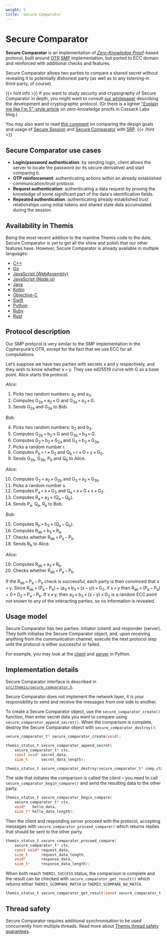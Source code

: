 ```yaml
---
weight: 5
title:  Secure Comparator
---
```


# Secure Comparator

**Secure Comparator** is an implementation of
[_Zero-Knowledge Proof_](https://en.wikipedia.org/wiki/Zero-knowledge_proof)-based protocol,
built around [OTR] [SMP] implementation,
but ported to ECC domain and reinforced with additional checks and features.

[OTR]: https://otr.cypherpunks.ca/
[SMP]: http://twistedoakstudios.com/blog/Post3724_explain-it-like-im-five-the-socialist-millionaire-problem-and-secure-multi-party-computation

Secure Comparator allows two parties to compare a shared secret
without revealing it to potentially dishonest party
(as well as to any listening-in third-party, of course).

{{< hint info >}}
If you want to study security and cryptography of Secure Comparator in depth,
you might want to consult [our whitepaper](https://cossacklabs.com/files/secure-comparator-paper-rev12.pdf)
describing the development and cryptographic protocol.
(Or there is a lighter
["Explain me like I'm 5"-style article](https://hackernoon.com/eli5-zero-knowledge-proof-78a276db9eff)
on zero-knowledge proofs in Cossack Labs blog.)

You may also want to read [this comment](https://github.com/cossacklabs/themis/issues/529#issuecomment-531731507)
on comparing the design goals and usage of [Secure Session](../secure-session/)
and [Secure Comparator](../secure-comparator/)
with [SRP](https://en.wikipedia.org/wiki/Secure_Remote_Password_protocol).
{{< /hint >}}

## Secure Comparator use cases

- **Login/password authentication**:
  by sending login, client allows the server to locate the password (or its secure derivative)
  and start comparing it.
- **OTP reinforcement**:
  authenticating actions within an already established communication/trust protocol.
- **Request authentication**:
  authenticating a data request by proving the knowledge of some significant part
  of the data's identification fields.
- **Repeated authentication**:
  authenticating already established trust relationships
  using initial tokens and shared state data accumulated during the session.

## Availability in Themis

Being the most recent addition to the mainline Themis code to the date,
Secure Comparator is yet to get all the shine and polish that our other features have.
However, Secure Comparator is already available in multiple languages:

  - [C++](/themis/languages/cpp/features/#secure-comparator)
  - [Go](/themis/languages/go/features/#secure-comparator)
  - [JavaScript (WebAssembly)](/themis/languages/wasm/features/#secure-comparator)
  - [JavaScript (Node.js)](/themis/languages/nodejs/features/#secure-comparator)
  - [Java](/themis/languages/java/features/#secure-comparator)
  - [Kotlin](/themis/languages/kotlin/features/#secure-comparator)
  - [Objective-C](/themis/languages/objc/features/#secure-comparator)
  - [Swift](/themis/languages/swift/features/#secure-comparator)
  - [Python](/themis/languages/python/features/#secure-comparator)
  - [Ruby](/themis/languages/ruby/features/#secure-comparator)
  - [Rust](/themis/languages/rust/features/#secure-comparator)

## Protocol description

Our SMP protocol is very similar to the SMP implementation in the Cypherpunk’s OTR,
except for the fact that we use ECC for all computations.

Let’s suppose we have two parties with secrets x and y respectively,
and they wish to know whether x = y.
They use ed25519 curve with G as a base point.
Alice starts the protocol.

*Alice:*

 1. Picks two random numbers: a<sub>2</sub> and a<sub>3</sub>.
 2. Computes G<sub>2a</sub> = a<sub>2</sub> × G and G<sub>3a</sub> = a<sub>3</sub> × G.
 3. Sends G<sub>2a</sub> and G<sub>3a</sub> to Bob.

*Bob:*

 4. Picks two random numbers: b<sub>2</sub> and b<sub>3</sub>.
 5. Computes G<sub>2b</sub> = b<sub>2</sub> × G and G<sub>3b</sub> = b<sub>3</sub> × G.
 6. Computes G<sub>2</sub> = b<sub>2</sub> × G<sub>2a</sub> and G<sub>3</sub> = b<sub>3</sub> × G<sub>3a</sub>.
 7. Picks a random number r.
 8. Computes P<sub>b</sub> = r × G<sub>2</sub> and Q<sub>b</sub> = r × G + y × G<sub>2</sub>.
 9. Sends G<sub>2b</sub>, G<sub>3b</sub>, P<sub>b</sub> and Q<sub>b</sub> to Alice.

*Alice:*

10. Computes G<sub>2</sub> = a<sub>2</sub> × G<sub>2b</sub> and G<sub>3</sub> = a<sub>3</sub> × G<sub>3b</sub>.
11. Picks a random number s.
12. Computes P<sub>a</sub> = s × G<sub>3</sub> and Q<sub>a</sub> = s × G + x × G<sub>2</sub>.
13. Computes R<sub>a</sub> = a<sub>3</sub> × (Q<sub>a</sub> − Q<sub>b</sub>).
14. Sends P<sub>a</sub>, Q<sub>a</sub>, R<sub>a</sub> to Bob.

*Bob:*

15. Computes R<sub>b</sub> = b<sub>3</sub> × (Q<sub>a</sub> − Q<sub>b</sub>).
16. Computes R<sub>ab</sub> = b<sub>3</sub> × R<sub>a</sub>.
17. Checks whether R<sub>ab</sub> = P<sub>a</sub> − P<sub>b</sub>.
18. Sends R<sub>b</sub> to Alice.

*Alice:*

19. Computes R<sub>ab</sub> = a<sub>3</sub> × R<sub>b</sub>.
20. Checks whether R<sub>ab</sub> = P<sub>a</sub> − P<sub>b</sub>.

If the R<sub>ab</sub> = P<sub>a</sub> − P<sub>b</sub> check is successful,
each party is then convinced that x = y.
Since R<sub>ab</sub> = (P<sub>a</sub> − P<sub>b</sub>) +
(a<sub>3</sub> × b<sub>3</sub> × (x − y)) × G<sub>2</sub>,
if x = y then R<sub>ab</sub> = (P<sub>a</sub> − P<sub>b</sub>) +
0 × G<sub>2</sub> = P<sub>a</sub> − P<sub>b</sub>.
If x ≠ y, then a<sub>3</sub> × b<sub>3</sub> × (x − y) × G<sub>2</sub>
is a random ECC point not known to any of the interacting parties,
so no information is revealed.

## Usage model

Secure Comparator has two parties: initiator (client) and responder (server).
They both initialise the Secure Comparator object,
and, upon receiving anything from the communication channel,
execute the next protocol step until the protocol is either successful or failed.

For example, you may look at
the [client](https://github.com/cossacklabs/themis/blob/master/docs/examples/python/scomparator_test_client.py)
and [server](https://github.com/cossacklabs/themis/blob/master/docs/examples/python/scomparator_test_server.py)
in Python.

## Implementation details

Secure Comparator interface is described in
[`src/themis/secure_comparator.h`](https://github.com/cossacklabs/themis/blob/master/src/themis/secure_comparator.h).

Secure Comparator does not implement the network layer,
it is your responsibility to send and receive the messages from one side to another.

To create a Secure Comparator object, use the `secure_comparator_create()` function,
then enter secret data you want to compare using `secure_comparator_append_secret()`.
When the comparison is complete, destroy the Secure Comparator object with `secure_comparator_destroy()`:

```c
secure_comparator_t* secure_comparator_create(void);

themis_status_t secure_comparator_append_secret(
    secure_comparator_t* ctx,
    const void* secret_data,
    size_t      secret_data_length);

themis_status_t secure_comparator_destroy(secure_comparator_t* comp_ctx);
```

The side that initiates the comparison is called the _client_ –
you need to call `secure_comparator_begin_compare()`
and send the resulting data to the other party.

```c
themis_status_t secure_comparator_begin_compare(
    secure_comparator_t* ctx,
    void*   hello_data,
    size_t* hello_data_length);
```

Then the client and responding _server_ proceed with the protocol,
accepting messages with `secure_comparator_proceed_compare()`
which returns replies that should be sent to the other party.

```c
themis_status_t secure_comparator_proceed_compare(
    secure_comparator_t* ctx,
    const void* request_data,
    size_t      request_data_length,
    void*       response_data,
    size_t*     response_data_length);
```

When both reach `THEMIS_SUCCESS` status,
the comparison is complete and the result can be checked with `secure_comparator_get_result()`
which returns either `THEMIS_SCOMPARE_MATCH` or `THEMIS_SCOMPARE_NO_MATCH`.

```c
themis_status_t secure_comparator_get_result(const secure_comparator_t *ctx);
```

## Thread safety

Secure Comparator requires additional synchronisation to be used concurrently from multiple threads.
Read more about [Themis thread safety guarantees](/themis/debugging/thread-safety/).
